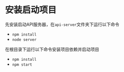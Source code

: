 # 安装启动项目

先安装启动API服务器，在`api-server`文件夹下运行以下命令

* `npm install`
* `node server`

在根目录下运行以下命令安装项目依赖并启动项目

* `npm install`
* `npm start`